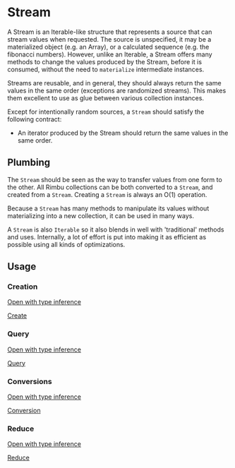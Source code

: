 # Stream

A Stream is an Iterable-like structure that represents a source that can stream values when requested. The source is unspecified, it may be a materialized object (e.g. an Array), or a calculated sequence (e.g. the fibonacci numbers). However, unlike an Iterable, a Stream offers many methods to change the values produced by the Stream, before it is consumed, without the need to `materialize` intermediate instances.

Streams are reusable, and in general, they should always return the same values in the same order (exceptions are randomized streams). This makes them excellent to use as glue between various collection instances.

Except for intentionally random sources, a `Stream` should satisfy the following contract:

- An iterator produced by the Stream should return the same values in the same order.

## Plumbing

The `Stream` should be seen as the way to transfer values from one form to the other. All Rimbu collections can be both converted to a `Stream`, and created from a `Stream`. Creating a `Stream` is always an O(1) operation.

Because a `Stream` has many methods to manipulate its values without materializing into a new collection, it can be used in many ways.

A `Stream` is also `Iterable` so it also blends in well with 'traditional' methods and uses. Internally, a lot of effort is put into making it as efficient as possible using all kinds of optimizations.

## Usage

### Creation

[Open with type inference](https://codesandbox.io/s/rimbu-sandbox-d4tbk?previewwindow=console&view=split&editorsize=65&moduleview=1&module=/src/stream/create.ts ':target=_blank :class=btn')

[Create](https://codesandbox.io/embed/rimbu-sandbox-d4tbk?previewwindow=console&view=split&editorsize=65&codemirror=1&moduleview=1&module=/src/stream/create.ts ':include :type=iframe width=100% height=450px')

### Query

[Open with type inference](https://codesandbox.io/s/rimbu-sandbox-d4tbk?previewwindow=console&view=split&editorsize=65&moduleview=1&module=/src/stream/query.ts ':target=_blank :class=btn')

[Query](https://codesandbox.io/embed/rimbu-sandbox-d4tbk?previewwindow=console&view=split&editorsize=65&codemirror=1&moduleview=1&module=/src/stream/query.ts ':include :type=iframe width=100% height=450px')

### Conversions

[Open with type inference](https://codesandbox.io/s/rimbu-sandbox-d4tbk?previewwindow=console&view=split&editorsize=65&moduleview=1&module=/src/stream/conversions.ts ':target=_blank :class=btn')

[Conversion](https://codesandbox.io/embed/rimbu-sandbox-d4tbk?previewwindow=console&view=split&editorsize=65&codemirror=1&moduleview=1&module=/src/stream/conversions.ts ':include :type=iframe width=100% height=450px')

### Reduce

[Open with type inference](https://codesandbox.io/s/rimbu-sandbox-d4tbk?previewwindow=console&view=split&editorsize=65&moduleview=1&module=/src/stream/reduce.ts ':target=_blank :class=btn')

[Reduce](https://codesandbox.io/embed/rimbu-sandbox-d4tbk?previewwindow=console&view=split&editorsize=65&codemirror=1&moduleview=1&module=/src/stream/reduce.ts ':include :type=iframe width=100% height=450px')
